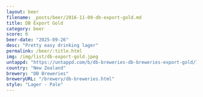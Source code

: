 ```yaml
---
layout: beer
filename: _posts/beer/2016-11-09-db-export-gold.md
title: DB Export Gold
category: beer
score: 6
beer-date: "2025-09-26"
desc: "Pretty easy drinking lager"
permalink: /beer/:title.html
img: /img/list/db-export-gold.jpeg
untappd: "https://untappd.com/b/db-breweries-db-breweries-export-gold/77391"
country: "New Zealand"
brewery: "DB Breweries"
breweryURL: "/brewery/db-breweries.html"
style: "Lager - Pale"
---
```

